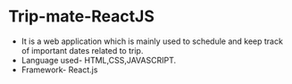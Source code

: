 # Trip-mate-ReactJS

* It is a web application which is mainly used to schedule and keep track of important dates related to trip.
* Language used- HTML,CSS,JAVASCRIPT.
* Framework- React.js
